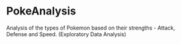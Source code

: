 # PokeAnalysis
Analysis of the types of Pokemon based on their strengths - Attack, Defense and Speed. (Exploratory Data Analysis) 
